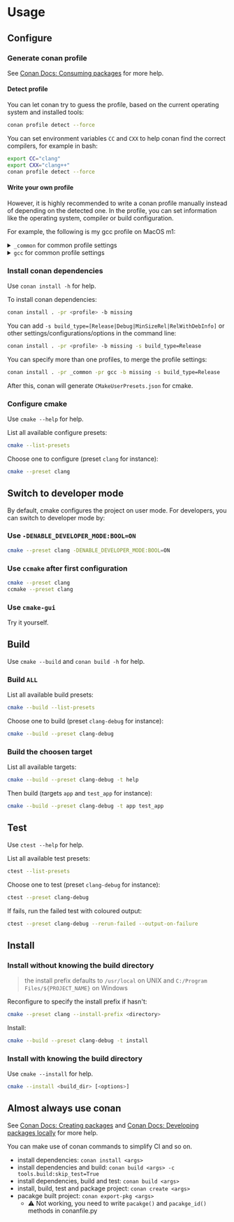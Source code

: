 # Usage

## Configure

### Generate conan profile

See [Conan Docs: Consuming packages](https://docs.conan.io/2/tutorial/consuming_packages.html) for more help.

#### Detect profile

You can let conan try to guess the profile, based on the current operating system and installed tools:

```bash
conan profile detect --force
```

You can set environment variables `CC` and `CXX` to help conan find the correct compilers, for example in bash:

```bash
export CC="clang"
export CXX="clang++"
conan profile detect --force
```

#### Write your own profile

However, it is highly recommended to write a conan profile manually instead of depending on the detected one. In the profile, you can set information like the operating system, compiler or build configuration.

For example, the following is my gcc profile on MacOS m1:

<details>
<summary><code>_common</code> for common profile settings</summary>

```txt
[system_tools]
autoconf/2.71
automake/1.16.5
cmake/3.27.6
ninja/1.11.1

[conf]
# &: influence current package (your project)
&:tools.cmake.cmaketoolchain:generator=Ninja Multi-Config

# qt/*: influence required qt
qt/*:tools.cmake.cmaketoolchain:generator=Ninja

# *: influence both current package and all depedencies
*: tools.build:compiler_executables={"c": "/opt/homebrew/opt/llvm/bin/clang", "cpp": "/opt/homebrew/opt/llvm/bin/clang++"}

# no specifier: same as *
tools.build:compiler_executables={"c": "/opt/homebrew/opt/llvm/bin/clang", "cpp": "/opt/homebrew/opt/llvm/bin/clang++"}
```

</details>

<details>
<summary><code>gcc</code> for common profile settings</summary>

```txt
include(_common)

[settings]
arch=armv8
build_type=Release
compiler=gcc
compiler.cppstd=23
compiler.libcxx=libstdc++11
compiler.version=13
os=Macos

[conf]
tools.build:compiler_executables = {"c": "/opt/homebrew/bin/gcc-13", "cpp": "/opt/homebrew/bin/g++-13"}
```

</details>

### Install conan dependencies

Use `conan install -h` for help.

To install conan dependencies:

```bash
conan install . -pr <profile> -b missing
```

You can add `-s build_type=[Release|Debug|MinSizeRel|RelWithDebInfo]` or other settings/configurations/options in the command line:

```bash
conan install . -pr <profile> -b missing -s build_type=Release
```

You can specify more than one profiles, to merge the profile settings:

```bash
conan install . -pr _common -pr gcc -b missing -s build_type=Release
```

After this, conan will generate `CMakeUserPresets.json` for cmake.

### Configure cmake

Use `cmake --help` for help.

List all available configure presets:

```bash
cmake --list-presets
```

Choose one to configure (preset `clang` for instance):

```bash
cmake --preset clang
```

## Switch to developer mode

By default, cmake configures the project on user mode. For developers, you can switch to developer mode by:

### Use `-DENABLE_DEVELOPER_MODE:BOOL=ON`

```bash
cmake --preset clang -DENABLE_DEVELOPER_MODE:BOOL=ON
```

### Use `ccmake` after first configuration

```bash
cmake --preset clang
ccmake --preset clang
```

### Use `cmake-gui`

Try it yourself.

## Build

Use `cmake --build` and `conan build -h` for help.

### Build `ALL`

List all available build presets:

```bash
cmake --build --list-presets
```

Choose one to build (preset `clang-debug` for instance):

```bash
cmake --build --preset clang-debug
```

### Build the choosen target

List all available targets:

```bash
cmake --build --preset clang-debug -t help
```

Then build (targets `app` and `test_app` for instance):

```bash
cmake --build --preset clang-debug -t app test_app
```

## Test

Use `ctest --help` for help.

List all available test presets:

```bash
ctest --list-presets
```

Choose one to test (preset `clang-debug` for instance):

```bash
ctest --preset clang-debug
```

If fails, run the failed test with coloured output:

```bash
ctest --preset clang-debug --rerun-failed --output-on-failure
```

## Install

### Install without knowing the build directory

> the install prefix defaults to `/usr/local` on UNIX and `C:/Program Files/${PROJECT_NAME}` on Windows

Reconfigure to specify the install prefix if hasn't:

```bash
cmake --preset clang --install-prefix <directory>
```

Install:

```bash
cmake --build --preset clang-debug -t install
```

### Install with knowing the build directory

Use `cmake --install` for help.

```bash
cmake --install <build_dir> [<options>]
```

## Almost always use conan

See [Conan Docs: Creating packages](https://docs.conan.io/2/tutorial/creating_packages.html) and [Conan Docs: Developing packages locally](https://docs.conan.io/2/tutorial/developing_packages.html) for more help.

You can make use of conan commands to simplify CI and so on.

- install dependencies: `conan install <args>`
- install dependencies and build: `conan build <args> -c tools.build:skip_test=True`
- install dependencies, build and test: `conan build <args>`
- install, build, test and package project: `conan create <args>`
- pacakge built project: `conan export-pkg <args>`
  - :warning: Not working, you need to write `pacakge()` and `pacakge_id()` methods in conanfile.py
